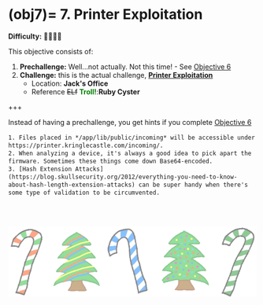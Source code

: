 (obj7)=
7\. Printer Exploitation
=======================
**Difficulty:** 🎄🎄🎄🎄 <br>

This objective consists of:
1. **Prechallenge:** Well...not actually. Not this time! - See [Objective 6](obj6)
2. **Challenge:** this is the actual challenge, [**Printer Exploitation**](ch7)
    * Location: **Jack's Office**
    * Reference <strike>ELf</strike> <span style="color:green">**Troll!**</span>:**Ruby Cyster**

+++
<br>

Instead of having a prechallenge, you get hints if you complete [Objective 6](obj6)
```{hint}
1. Files placed in */app/lib/public/incoming* will be accessible under https://printer.kringlecastle.com/incoming/.
2. When analyzing a device, it's always a good idea to pick apart the firmware. Sometimes these things come down Base64-encoded.
3. [Hash Extension Attacks](https://blog.skullsecurity.org/2012/everything-you-need-to-know-about-hash-length-extension-attacks) can be super handy when there's some type of validation to be circumvented.
```

<br>
<br>

![footer1](images/footer2_large.png)


